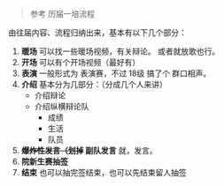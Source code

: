 > 参考 历届一培流程

由往届内容、流程归纳出来，基本有以下几个部分：

1.  **暖场**
    可以找一些暖场视频，有关辩论。
    或者就放歌也行。
2.  **开场**
    可以有个开场视频（最好有）
3.  **表演**
    一般形式为 表演赛，不过 18级 搞了个 群口相声。
4.  **介绍**
    基本分为几部分：（分成几个人来讲）
    -   介绍辩论
    -   介绍纵横辩论队
        -   成绩
        -   生活  
        -   队员
5.  **<s>爆炸性发言（划掉</s> 副队发言**
    就，发言。
6.  **院新生赛抽签**
7.  **结束**
    也可以抽完签结束，也可以先结束留人抽签
